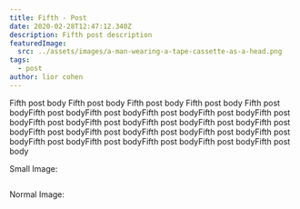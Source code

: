 ```yaml
---
title: Fifth - Post
date: 2020-02-28T12:47:12.340Z
description: Fifth post description
featuredImage:
  src: ../assets/images/a-man-wearing-a-tape-cassette-as-a-head.png
tags:
  - post
author: lior cohen
---
```

Fifth post body Fifth post body Fifth post body Fifth post body Fifth post bodyFifth post bodyFifth post bodyFifth post bodyFifth post bodyFifth post bodyFifth post bodyFifth post bodyFifth post bodyFifth post bodyFifth post bodyFifth post bodyFifth post bodyFifth post bodyFifth post bodyFifth post bodyFifth post bodyFifth post bodyFifth post bodyFifth post bodyFifth post body

Small Image: 

<Image fileName="a-man-wearing-a-tape-cassette-as-a-head" small={true} />

Normal Image:

<Image fileName="a-man-wearing-a-tape-cassette-as-a-head" small={false} />
